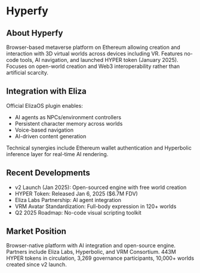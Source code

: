 # Hyperfy

## About Hyperfy
Browser-based metaverse platform on Ethereum allowing creation and interaction with 3D virtual worlds across devices including VR. Features no-code tools, AI navigation, and launched HYPER token (January 2025). Focuses on open-world creation and Web3 interoperability rather than artificial scarcity.

## Integration with Eliza
Official ElizaOS plugin enables:
- AI agents as NPCs/environment controllers
- Persistent character memory across worlds
- Voice-based navigation
- AI-driven content generation

Technical synergies include Ethereum wallet authentication and Hyperbolic inference layer for real-time AI rendering.

## Recent Developments
- v2 Launch (Jan 2025): Open-sourced engine with free world creation
- HYPER Token: Released Jan 6, 2025 ($6.7M FDV)
- Eliza Labs Partnership: AI agent integration
- VRM Avatar Standardization: Full-body expression in 120+ worlds
- Q2 2025 Roadmap: No-code visual scripting toolkit

## Market Position
Browser-native platform with AI integration and open-source engine. Partners include Eliza Labs, Hyperbolic, and VRM Consortium. 443M HYPER tokens in circulation, 3,269 governance participants, 10,000+ worlds created since v2 launch.
